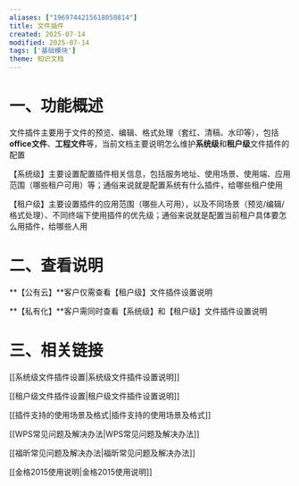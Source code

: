 ```yaml
---
aliases: ["1969744215618050814"]
title: 文件插件
created: 2025-07-14
modified: 2025-07-14
tags: ['基础模块']
theme: 知识文档
---
```


# 一、**功能概述**

文件插件主要用于文件的预览、编辑、格式处理（套红、清稿、水印等），包括**office文件**、**工程文件**等，当前文档主要说明怎么维护**系统级**和**租户级**文件插件的配置

【系统级】主要设置配置插件相关信息，包括服务地址、使用场景、使用端、应用范围（哪些租户可用）等；通俗来说就是配置系统有什么插件，给哪些租户使用

【租户级】主要设置插件的应用范围（哪些人可用），以及不同场景（预览/编辑/格式处理）、不同终端下使用插件的优先级；通俗来说就是配置当前租户具体要怎么用插件，给哪些人用

# 二、**查看说明**

**【公有云】**客户仅需查看【租户级】文件插件设置说明

**【私有化】**客户需同时查看【系统级】和【租户级】文件插件设置说明

# 三、**相关链接**

[[系统级文件插件设置|系统级文件插件设置说明]]

[[租户级文件插件设置|租户级文件插件设置说明]]

[[插件支持的使用场景及格式|插件支持的使用场景及格式]]

[[WPS常见问题及解决办法|WPS常见问题及解决办法]]

[[福昕常见问题及解决办法|福昕常见问题及解决办法]]

[[金格2015使用说明|金格2015使用说明]]